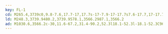 ```yaml
---
key: FL-1
cd: M265.4,3739c0,9.8-7.6,17.7-17,17.7s-17-7.9-17-17.7s7.6-17.7,17-17.7l0,0C257.8,3721.3,265.4,3729.2,265.4,3739z
ld: M248.3,3739.9480.2,3739.9578.1,3566.2987.1,3566.2
ad: M1030.6,3566.2c-30,11.6-67.2,31.4-90.2,52.3l18.1-52.3l-18.1-52.3C963.4,3534.8,1000.7,3554.6,1030.6,3566.2z
---
```


